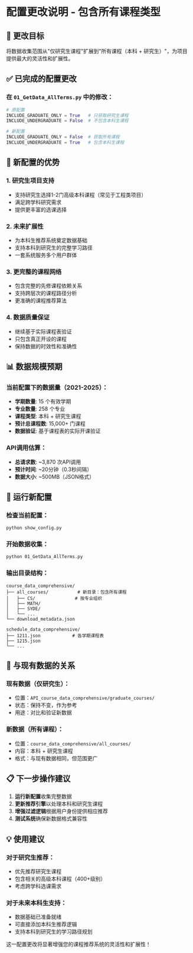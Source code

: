 # 配置更改说明 - 包含所有课程类型

## 🎯 更改目标
将数据收集范围从"仅研究生课程"扩展到"所有课程（本科 + 研究生）"，为项目提供最大的灵活性和扩展性。

## ✅ 已完成的配置更改

### 在 `01_GetData_AllTerms.py` 中的修改：

```python
# 原配置
INCLUDE_GRADUATE_ONLY = True   # 只获取研究生课程
INCLUDE_UNDERGRADUATE = False  # 不包含本科生课程

# 新配置  
INCLUDE_GRADUATE_ONLY = False  # 获取所有课程
INCLUDE_UNDERGRADUATE = True   # 包含本科生课程
```

## 🎯 新配置的优势

### 1. **研究生项目支持**
- 支持研究生选择1-2门高级本科课程（常见于工程类项目）
- 满足跨学科研究需求
- 提供更丰富的选课选择

### 2. **未来扩展性**
- 为本科生推荐系统奠定数据基础
- 支持本科到研究生的完整学习路径
- 一套系统服务多个用户群体

### 3. **更完整的课程网络**
- 包含完整的先修课程依赖关系
- 支持跨层次的课程路径分析
- 更准确的课程推荐算法

### 4. **数据质量保证**
- 继续基于实际课程表验证
- 只包含真正开设的课程
- 保持数据的时效性和准确性

## 📊 数据规模预期

### 当前配置下的数据量（2021-2025）：
- **学期数量**: 15 个有效学期
- **专业数量**: 258 个专业
- **课程类型**: 本科 + 研究生课程
- **预计总课程数**: 15,000+ 门课程
- **数据验证**: 基于课程表的实际开课验证

### API调用估算：
- **总请求数**: ~3,870 次API调用
- **预计时间**: ~20分钟（0.3秒间隔）
- **数据大小**: ~500MB（JSON格式）

## 🚀 运行新配置

### 检查当前配置：
```bash
python show_config.py
```

### 开始数据收集：
```bash
python 01_GetData_AllTerms.py
```

### 输出目录结构：
```
course_data_comprehensive/
├── all_courses/           # 新目录：包含所有课程
│   ├── CS/               # 按专业组织
│   ├── MATH/
│   ├── SYDE/
│   └── ...
└── download_metadata.json

schedule_data_comprehensive/
├── 1211.json            # 各学期课程表
├── 1215.json
└── ...
```

## 🔄 与现有数据的关系

### 现有数据（仅研究生）：
- 位置：`API_course_data_comprehensive/graduate_courses/`
- 状态：保持不变，作为参考
- 用途：对比和验证新数据

### 新数据（所有课程）：
- 位置：`course_data_comprehensive/all_courses/`
- 内容：本科 + 研究生课程
- 格式：与现有数据相同，但范围更广

## 📋 下一步操作建议

1. **运行新配置**收集完整数据
2. **更新推荐引擎**以处理本科和研究生课程
3. **增强过滤逻辑**根据用户身份提供相应推荐
4. **测试系统**确保新数据格式兼容性

## 💡 使用建议

### 对于研究生推荐：
- 优先推荐研究生课程
- 包含相关的高级本科课程（400+级别）
- 考虑跨学科选课需求

### 对于未来本科生支持：
- 数据基础已准备就绪
- 可直接添加本科生推荐逻辑
- 支持本科到研究生的学习路径规划

这一配置更改将显著增强您的课程推荐系统的灵活性和扩展性！ 